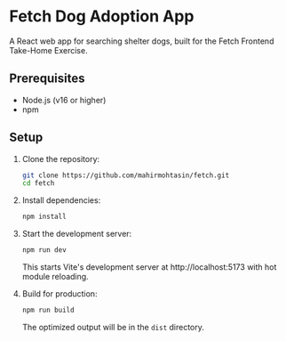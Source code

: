 # Fetch Dog Adoption App

A React web app for searching shelter dogs, built for the Fetch Frontend Take-Home Exercise.

## Prerequisites
- Node.js (v16 or higher)
- npm

## Setup
1. Clone the repository:
   ```bash
   git clone https://github.com/mahirmohtasin/fetch.git
   cd fetch
   ```
2. Install dependencies:
   ```bash
   npm install
   ```

3. Start the development server:
   ```bash
   npm run dev
   ```
   This starts Vite's development server at http://localhost:5173 with hot module reloading.

4. Build for production:
   ```bash
   npm run build
   ```
   The optimized output will be in the `dist` directory.
